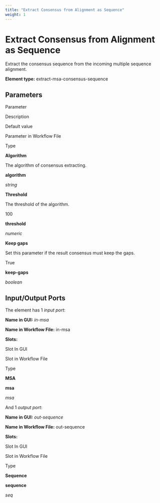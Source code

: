 ```yaml
---
title: "Extract Consensus from Alignment as Sequence"
weight: 1
---
```



# Extract Consensus from Alignment as Sequence

Extract the consensus sequence from the incoming multiple sequence alignment.

**Element type:** extract-msa-consensus-sequence

Parameters
----------

Parameter

Description

Default value

Parameter in Workflow File

Type

**Algorithm**

The algorithm of consensus extracting.



**algorithm**

_string_

**Threshold**

The threshold of the algorithm.

100

**threshold**

_numeric_

**Keep gaps**

Set this parameter if the result consensus must keep the gaps.

True

**keep-gaps**

_boolean_

Input/Output Ports
------------------

The element has 1 _input port_:

**Name in GUI:** _in-msa_

**Name in Workflow File:** in-msa

**Slots:**

Slot In GUI

Slot in Workflow File

Type

**MSA**

**msa**

_msa_

And 1 _output port_:

**Name in GUI:** _out-sequence_

**Name in Workflow File:** out-sequence

**Slots:**

Slot In GUI

Slot in Workflow File

Type

**Sequence**

**sequence**

_seq_
